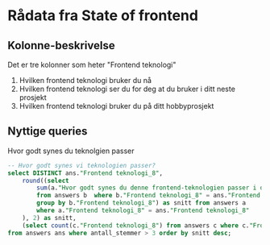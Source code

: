 # Rådata fra State of frontend

## Kolonne-beskrivelse

Det er tre kolonner som heter "Frontend teknologi"
1. Hvilken frontend teknologi bruker du nå
2. Hvilken frontend teknologi ser du for deg at du bruker i ditt neste prosjekt
3. Hvilken frontend teknologi bruker du på ditt hobbyprosjekt

## Nyttige queries

Hvor godt synes du teknolgien passer
```sql
-- Hvor godt synes vi teknologien passer?
select DISTINCT ans."Frontend teknologi_8", 
	round((select 
		sum(a."Hvor godt synes du denne frontend-teknologien passer i ditt nåværende prosjekt")/(select count(b."Frontend teknologi_8")*1.0
		from answers b  where b."Frontend teknologi_8" = ans."Frontend teknologi_8"  
		group by b."Frontend teknologi_8") as snitt from answers a 
		where a."Frontend teknologi_8" = ans."Frontend teknologi_8"
	), 2) as snitt,
	(select count(c."Frontend teknologi_8") from answers c where c."Frontend teknologi_8" = ans."Frontend teknologi_8"  group by c."Frontend teknologi_8") as antall_stemmer
from answers ans where antall_stemmer > 3 order by snitt desc;
```
